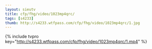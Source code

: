 ```yaml
--- 
layout: sieutv
title: cfp/fhg/video/1023mp4qrc/
tags: [s4233]
thumb: http://s4233.wtfpass.com/cfp/fhg/video/1023mp4qrc/1.jpg
---
```

{% include tvpro key="http://s4233.wtfpass.com/cfp/fhg/video/1023mp4qrc/1.mp4" %} 
